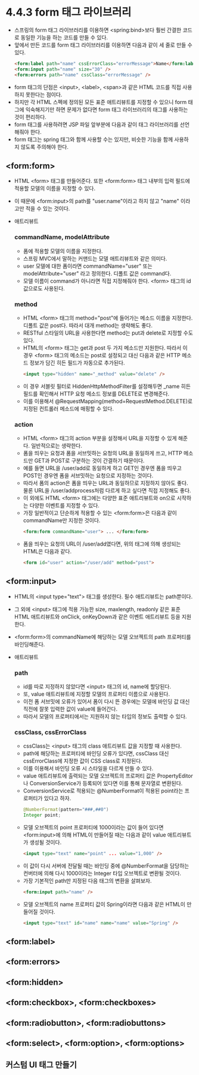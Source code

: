 # 4.4.3 form 태그 라이브러리
- 스프링의 form 태그 라이브러리를 이용하면 \<spring:bind>보다 훨씬 간결한 코드로 동일한 기능을 하는 코드를 만들 수 있다.
- 앞에서 만든 코드를 form 태그 라이브러리를 이용하면 다음과 같이 세 줄로 만들 수 있다.
  ```html
  <form:label path="name" cssErrorClass="errorMessage">Name</form:label>
  <form:input path="name" size="30" />
  <form:errors path="name" cssClass="errorMessage" />
  ```
- form 태그의 단점은 \<input>, \<label>, \<span>과 같은 HTML 코드를 직접 사용하지 못한다는 점이다.
- 하지만 각 HTML 스펙에 정의된 모든 표준 애트리뷰트를 지정할 수 있으니 form 태그에 익숙해지기만 하면 문제가 없다면 form 태그 라이브러리의 태그를 사용하는 것이 편리하다.
- form 태그를 사용하려면 JSP 파일 앞부분에 다음과 같이 태그 라이브러리를 선언해줘야 한다.
- form 태그는 spring 태그와 함께 사용할 수는 있지만, 비슷한 기능을 함께 사용하지 않도록 주의해야 한다.

## \<form:form>
- HTML \<form> 태그를 만들어준다. 또한 \<form:form> 태그 내부의 입력 필드에 적용할 모델의 이름을 지정할 수 있다.
- 이 때문에 \<form:input>의 path를 "user.name"이라고 하지 않고 "name" 이라고만 적을 수 있는 것이다.
- 애트리뷰트
  ### commandName, modelAttribute
  + 폼에 적용할 모델의 이름을 지정한다.
  + 스프링 MVC에서 말하는 커맨드는 모델 애트리뷰트와 같은 의미다.
  + user 모델에 대한 폼이라면 commandName="user" 또는 modelAttribute="user" 라고 정의한다. 디폴트 값은 command다.
  + 모델 이름이 command가 아니라면 직접 지정해줘야 한다. \<form> 태그의 id 값으로도 사용된다.

  ### method
  + HTML \<form> 태그의 method="post"에 들어가는 메소드 이름을 지정한다. 디폴트 값은 post다. 따라서 대개 method는 생략해도 좋다.
  + RESTful 스타일의 URL을 사용한다면 method는 put과 delete로 지정할 수도 있다.
  + HTML의 \<form> 태그는 get과 post 두 가지 메소드만 지원한다.
    따라서 이 경우 \<form> 태그의 메소드는 post로 설정되고 대신 다음과 같은 HTTP 메소드 정보가 담긴 히든 필드가 자동으로 추가된다.
    ```html
    <input type="hidden" name="_method" value="delete" />
    ```
  + 이 경우 서블릿 필터로 HiddenHttpMethodFilter를 설정해두면 _name 히든 필드를 확인해서 HTTP 요청 메소드 정보를 DELETE로 변경해준다.
  + 이를 이용해서 @RequestMapping(method=RequestMethod.DELETE)로 지정된 컨트롤러 메소드에 매핑할 수 있다.
  
  ### action
  + HTML \<form> 태그의 action 부분을 설정해서 URL을 지정할 수 있게 해준다. 일반적으로는 생략한다.
  + 폼을 띄우는 요청과 폼을 서브밋하는 요청의 URL을 동일하게 쓰고, HTTP 메소드만 GET과 POST로 구분하는 것이 간결하기 때문이다.
  + 예를 들면 URL을 /user/add로 동일하게 하고 GET인 경우엔 폼을 띄우고 POST인 경우엔 폼을 서브밋하는 요청으로 지정하는 것이다.
  + 따라서 폼의 action은 폼을 띄우는 URL과 동일하므로 지정하지 않아도 좋다. 물론 URL을 /user/addprocess처럼 다르게 하고 싶다면 직접 지정해도 좋다.
  + 이 외에도 HTML \<form> 태그에는 다양한 표준 애트리뷰트와 on으로 시작하는 다양한 이벤트를 지정할 수 있다.
  + 가장 일반적이고 단순하게 적용할 수 있는 \<form:form>은 다음과 같이 commandName만 지정한 것이다.
    ```html
    <form:form commandName="user"> ... </form:form>
    ```
  + 폼을 띄우는 요청의 URL이 /user/add였다면, 위의 태그에 의해 생성되는 HTML은 다음과 같다.
    ```html
    <form id="user" action="/user/add" method="post">
    ```

## \<form:input>
- HTML의 \<input type="text"> 태그를 생성한다. 필수 애트리뷰트는 path뿐이다.
- 그 외에 \<input> 태그에 적용 가능한 size, maxlength, readonly 같은 표준 HTML 애트리뷰트와 onClick, onKeyDown과 같은 이벤트 애트리뷰트 등을 지원한다.
- \<form:form>의 commandName에 해당하는 모델 오브젝트의 path 프로퍼티를 바인딩해준다.
- 애트리뷰트
  ### path
  + id를 따로 지정하지 않았다면 \<input> 태그의 id, name에 할당된다.
  + 또, value 애트리뷰트에 지정할 모델의 프로퍼티 이름으로 사용된다.
  + 이전 폼 서브밋에 오류가 있어서 폼이 다시 뜬 경우에는 모델에 바인딩 값 대신 직전에 잘못 입력한 값이 value에 들어간다.
  + 따라서 모델의 프로퍼티에서는 지원하지 않는 타입의 정보도 출력할 수 있다.

  ### cssClass, cssErrorClass
  + cssClass는 \<input> 태그의 class 애트리뷰트 값을 지정할 때 사용한다.
  + path에 해당하는 프로퍼티에 바인딩 오류가 있다면, cssClass 대신 cssErrorClass에 지정한 값이 CSS class로 지정된다.
  + 이를 이용해서 바인딩 오류 시 스타일을 다르게 만들 수 있다.
  + value 애트리뷰트에 출력되는 모델 오브젝트의 프로퍼티 값은 PropertyEditor나 ConversionService가 등록되어 있다면 이를 통해 문자열로 변환된다.
  + ConversionService로 적용되는 @NumberFormat이 적용된 point라는 프로퍼티가 있다고 하자.
    ```java
    @NumberFormat(pattern="###,##0")
    Integer point;
    ```
  + 모델 오브젝트의 point 프로퍼티에 1000이라는 값이 들어 있다면 \<form:input>에 의해 HTML이 만들어질 때는 다음과 같이 value 애트리뷰트가 생성될 것이다.
    ```html
    <input type="text" name="point" ... value="1,000" />
    ```
  + 이 값이 다시 서버에 전달될 때는 바인딩 중에 @NumberFormat을 담당하는 컨버터에 의해 다시 1000이라는 Integer 타입 오브젝트로 변환될 것이다.
  + 가장 기본적인 path만 지정된 다음 태그의 변환을 살펴보자.
    ```html
    <form:input path="name" />
    ```
  + 모델 오브젝트의 name 프로퍼티 값이 Spring이라면 다음과 같은 HTML이 만들어질 것이다.
    ```html
    <input type="text" id="name" name="name" value="Spring" />
    ```

## \<form:label>
## \<form:errors>
## \<form:hidden>
## \<form:checkbox>, \<form:checkboxes>
## \<form:radiobutton>, \<form:radiobuttons>
## \<form:select>, \<form:option>, \<form:options>
## 커스텀 UI 태그 만들기